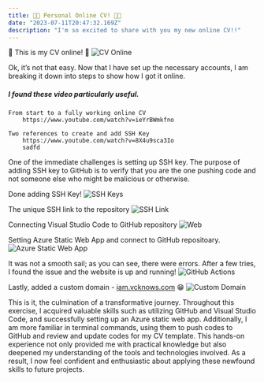 ```yaml
---
title: 🎉🎉 Personal Online CV! 🎉🎉
date: "2023-07-11T20:47:32.169Z"
description: "I'm so excited to share with you my new online CV!!"
---
```


🎉 This is my CV online! 🎉
![CV Online](./CV_Online.jpeg)

Ok, it’s not that easy. Now that I have set up the necessary accounts, I am breaking it down into steps to show how I got it online.

##### I found these video particularly useful.
    From start to a fully working online CV
        https://www.youtube.com/watch?v=ieYrBWmkfno
    
    Two references to create and add SSH Key
        https://www.youtube.com/watch?v=8X4u9sca3Io
        sadfd
 

One of the immediate challenges is setting up SSH key. The purpose of adding SSH key to GitHub is to verify that you are the one pushing code and not someone else who might be malicious or otherwise.

Done adding SSH Key!
![SSH Keys](./GitHub_SSHkeys.png)

The unique SSH link to the repository
![SSH Link](./SSH_Link.png)

Connecting Visual Studio Code to GitHub repository
![Web](./Web.png)

Setting Azure Static Web App and connect to GitHub repositoary.
![Azure Static Web App](./Static_Web_App.png)

It was not a smooth sail; as you can see, there were errors. After a few tries, I found the issue and the website is up and running!
![GitHub Actions](./GitHub_Actions.png)

Lastly, added a custom domain - [iam.vcknows.com](https://iam.vcknows.com) 😁
![Custom Domain](./Custom_Domain.png)

This is it, the culmination of a transformative journey. Throughout this exercise, I acquired valuable skills such as utilizing GitHub and Visual Studio Code, and successfully setting up an Azure static web app. Additionally, I am more familiar in terminal commands, using them to push codes to GitHub and review and update codes for my CV template. This hands-on experience not only provided me with practical knowledge but also deepened my understanding of the tools and technologies involved. As a result, I now feel confident and enthusiastic about applying these newfound skills to future projects.